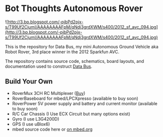 # Bot Thoughts Autonomous Rover #

![http://3.bp.blogspot.com/-pjbPd2pjx-s/T99Uf2CjumI/AAAAAAAAFpM/qNdj3grdXWM/s400/2012_sf_avc_094.jpg](http://3.bp.blogspot.com/-pjbPd2pjx-s/T99Uf2CjumI/AAAAAAAAFpM/qNdj3grdXWM/s400/2012_sf_avc_094.jpg)

This is the repository for Data Bus, my mini Autonomous Ground Vehicle aka Robot Rover, 3rd place winner in the 2012 Sparkfun AVC.

The repository contains source code, schematics, board layouts, and documentation used to construct [Data Bus](http://www.bot-thoughts.com/2011/05/data-bus-nickle-tour.html).

## Build Your Own ##

  * RoverMux 3CH RC Multiplexer ([Buy](https://www.tindie.com/products/bot_thoughts/rc-rovermux-for-self-driving-robots/))
  * RoverBaseboard for mbed/LPCXpresso (available to buy soon)
  * RoverPower 5V power supply and battery and current monitor (available to buy soon)
  * R/C Car Chassis (I Use ECX Circuit but many options exist)
  * Gyro (I use L3G4200D)
  * GPS (I use uBlox6)
  * mbed source code here or [on mbed.org](http://mbed.org/users/shimniok/programs/AVC_2012/mbxty5)